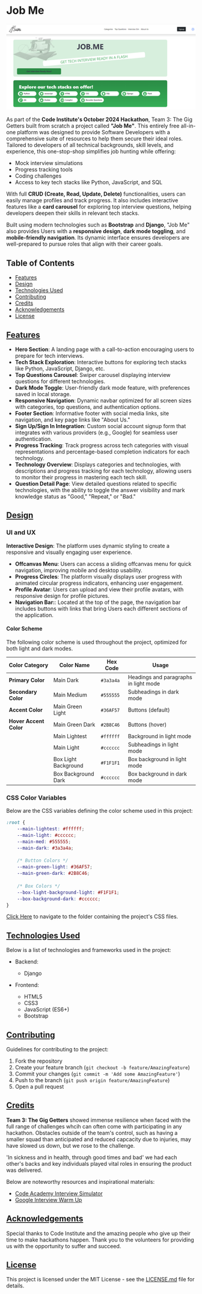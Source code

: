 # Job Me

![home page](static/images/read-me-images/homepage-update.png)

As part of the **Code Institute's October 2024 Hackathon**, Team 3: The Gig Getters built from scratch a project called **"Job Me"**. This entirely free all-in-one platform was designed to provide Software Developers with a comprehensive suite of resources to help them secure their ideal roles. Tailored to developers of all technical backgrounds, skill levels, and experience, this one-stop-shop simplifies job hunting while offering:

- Mock interview simulations
- Progress tracking tools
- Coding challenges
- Access to key tech stacks like Python, JavaScript, and SQL

With full **CRUD (Create, Read, Update, Delete)** functionalities, users can easily manage profiles and track progress. It also includes interactive features like a **card carousel** for exploring top interview questions, helping developers deepen their skills in relevant tech stacks.

Built using modern technologies such as **Bootstrap** and **Django**, "Job Me" also provides Users with a **responsive design**, **dark mode toggling**, and **mobile-friendly navigation**. Its dynamic interface ensures developers are well-prepared to pursue roles that align with their career goals.

## Table of Contents

- [Features](#features)
- [Design](#design)
- [Technologies Used](#technologies-used)
- [Contributing](#contributing)
- [Credits](#credits)
- [Acknowledgements](#acknowledgements)
- [License](#license)

## [Features](#features)

- **Hero Section**: A landing page with a call-to-action encouraging users to prepare for tech interviews.
- **Tech Stack Exploration**: Interactive buttons for exploring tech stacks like Python, JavaScript, Django, etc.
- **Top Questions Carousel**: Swiper carousel displaying interview questions for different technologies.
- **Dark Mode Toggle**: User-friendly dark mode feature, with preferences saved in local storage.
- **Responsive Navigation**: Dynamic navbar optimized for all screen sizes with categories, top questions, and authentication options.
- **Footer Section**: Informative footer with social media links, site navigation, and key page links like "About Us."
- **Sign Up/Sign In Integration**: Custom social account signup form that integrates with various providers (e.g., Google) for seamless user authentication.
- **Progress Tracking**: Track progress across tech categories with visual representations and percentage-based completion indicators for each technology.
- **Technology Overview**: Displays categories and technologies, with descriptions and progress tracking for each technology, allowing users to monitor their progress in mastering each tech skill.
- **Question Detail Page**: View detailed questions related to specific technologies, with the ability to toggle the answer visibility and mark knowledge status as "Good," "Repeat," or "Bad."

## [Design](#design)

### UI and UX

 **Interactive Design**: The platform uses dynamic styling to create a responsive and visually engaging user experience.

- **Offcanvas Menu**: Users can access a sliding offcanvas menu for quick navigation, improving mobile and desktop usability.
- **Progress Circles**: The platform visually displays user progress with animated circular progress indicators, enhancing user engagement.
- **Profile Avatar**: Users can upload and view their profile avatars, with responsive design for profile pictures.
- **Navigation Bar:**: Located at the top of the page, the navigation bar includes buttons with links that bring Users each different sections of the application.

#### **Color Scheme**

The following color scheme is used throughout the project, optimized for both light and dark modes.

| Color Category        | Color Name         | Hex Code   | Usage                                      |
|-----------------------|--------------------|------------|--------------------------------------------|
| **Primary Color**      | Main Dark          | `#3a3a4a`  | Headings and paragraphs in light mode      |
| **Secondary Color**    | Main Medium        | `#555555`  | Subheadings in dark mode                   |
| **Accent Color**       | Main Green Light   | `#36AF57`  | Buttons (default)                          |
| **Hover Accent Color** | Main Green Dark    | `#2B8C46`  | Buttons (hover)                            |
|                       | Main Lightest      | `#ffffff`  | Background in light mode                   |
|                       | Main Light         | `#cccccc`  | Subheadings in light mode                  |
|                       | Box Light Background | `#F1F1F1` | Box background in light mode               |
|                       | Box Background Dark | `#cccccc`  | Box background in dark mode                |

### CSS Color Variables

Below are the CSS variables defining the color scheme used in this project:

```css
:root {
    --main-lightest: #ffffff; 
    --main-light: #cccccc;
    --main-med: #555555;
    --main-dark: #3a3a4a;
    
    /* Button Colors */
    --main-green-light: #36AF57;
    --main-green-dark: #2B8C46;
    
    /* Box Colors */
    --box-light-background-light: #F1F1F1;
    --box-background-dark: #cccccc;
}
```

[Click Here](https://github.com/ShaAnder/elevate_hackathon_2024/tree/main/static/css) to navigate to the folder containing the project's CSS files.

## [Technologies Used](#technologies-used)

Below is a list of technologies and frameworks used in the project:

- Backend:
  - Django

- Frontend:

  - HTML5
  - CSS3
  - JavaScript (ES6+)
  - Bootstrap

## [Contributing](#contributing)

Guidelines for contributing to the project:

1. Fork the repository
2. Create your feature branch (`git checkout -b feature/AmazingFeature`)
3. Commit your changes (`git commit -m 'Add some AmazingFeature'`)
4. Push to the branch (`git push origin feature/AmazingFeature`)
5. Open a pull request

## [Credits](#credits)

**Team 3: The Gig Getters** showed immense resilience when faced with the full range of challenges whcih can often come with participating in any hackathon. Obstacles outside of the team's control, such as having a smaller squad than anticipated and reduced capcacity due to injuries, may have slowed us down, but we rose to the challenge.

'In sickness and in health, through good times and bad'  we had each other's backs and key individuals played vital roles in ensuring the product was delivered.

Below are noteworthy resources and inspirational materials:

- [Code Academy Interview Simulator](https://www.codecademy.com/interview-simulator)
- [Google Interview Warm Up](https://grow.google/certificates/interview-warmup/)

## [Acknowledgements](#acknowledgements)

Special thanks to Code Institute and the amazing people who give up their time to make hackathons happen. Thank you to the volunteers for providing us with the opportunity to suffer and succeed.

<!-- ![CI Volunteers Image]() -->

## [License](#license)

This project is licensed under the MIT License - see the [LICENSE.md](LICENSE.md) file for details.
